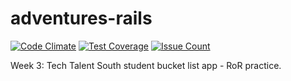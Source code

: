 # adventures-rails <br>

[![Code Climate](https://codeclimate.com/github/chantellebecker/adventures-rails/badges/gpa.svg)](https://codeclimate.com/github/chantellebecker/adventures-rails)
[![Test Coverage](https://codeclimate.com/github/chantellebecker/adventures-rails/badges/coverage.svg)](https://codeclimate.com/github/chantellebecker/adventures-rails/coverage)
[![Issue Count](https://codeclimate.com/github/chantellebecker/adventures-rails/badges/issue_count.svg)](https://codeclimate.com/github/chantellebecker/adventures-rails)

Week 3: Tech Talent South student bucket list app - RoR practice.

